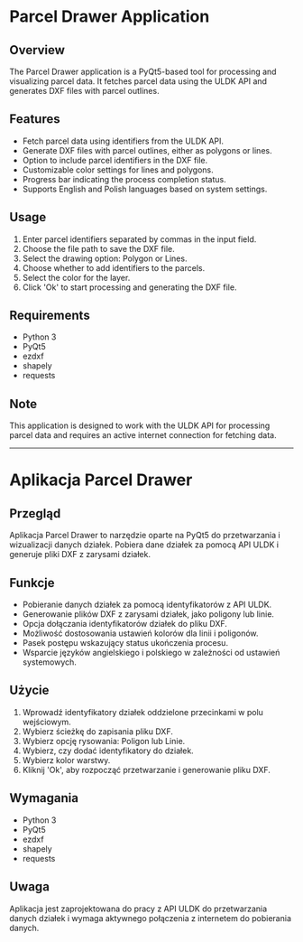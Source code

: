 # Parcel Drawer Application

## Overview
The Parcel Drawer application is a PyQt5-based tool for processing and visualizing parcel data. It fetches parcel data using the ULDK API and generates DXF files with parcel outlines.

## Features
- Fetch parcel data using identifiers from the ULDK API.
- Generate DXF files with parcel outlines, either as polygons or lines.
- Option to include parcel identifiers in the DXF file.
- Customizable color settings for lines and polygons.
- Progress bar indicating the process completion status.
- Supports English and Polish languages based on system settings.

## Usage
1. Enter parcel identifiers separated by commas in the input field.
2. Choose the file path to save the DXF file.
3. Select the drawing option: Polygon or Lines.
4. Choose whether to add identifiers to the parcels.
5. Select the color for the layer.
6. Click 'Ok' to start processing and generating the DXF file.

## Requirements
- Python 3
- PyQt5
- ezdxf
- shapely
- requests

## Note
This application is designed to work with the ULDK API for processing parcel data and requires an active internet connection for fetching data.

------------------------------------------------------------------------------------------------------

# Aplikacja Parcel Drawer

## Przegląd
Aplikacja Parcel Drawer to narzędzie oparte na PyQt5 do przetwarzania i wizualizacji danych działek. Pobiera dane działek za pomocą API ULDK i generuje pliki DXF z zarysami działek.

## Funkcje
- Pobieranie danych działek za pomocą identyfikatorów z API ULDK.
- Generowanie plików DXF z zarysami działek, jako poligony lub linie.
- Opcja dołączania identyfikatorów działek do pliku DXF.
- Możliwość dostosowania ustawień kolorów dla linii i poligonów.
- Pasek postępu wskazujący status ukończenia procesu.
- Wsparcie języków angielskiego i polskiego w zależności od ustawień systemowych.

## Użycie
1. Wprowadź identyfikatory działek oddzielone przecinkami w polu wejściowym.
2. Wybierz ścieżkę do zapisania pliku DXF.
3. Wybierz opcję rysowania: Poligon lub Linie.
4. Wybierz, czy dodać identyfikatory do działek.
5. Wybierz kolor warstwy.
6. Kliknij 'Ok', aby rozpocząć przetwarzanie i generowanie pliku DXF.

## Wymagania
- Python 3
- PyQt5
- ezdxf
- shapely
- requests

## Uwaga
Aplikacja jest zaprojektowana do pracy z API ULDK do przetwarzania danych działek i wymaga aktywnego połączenia z internetem do pobierania danych.
